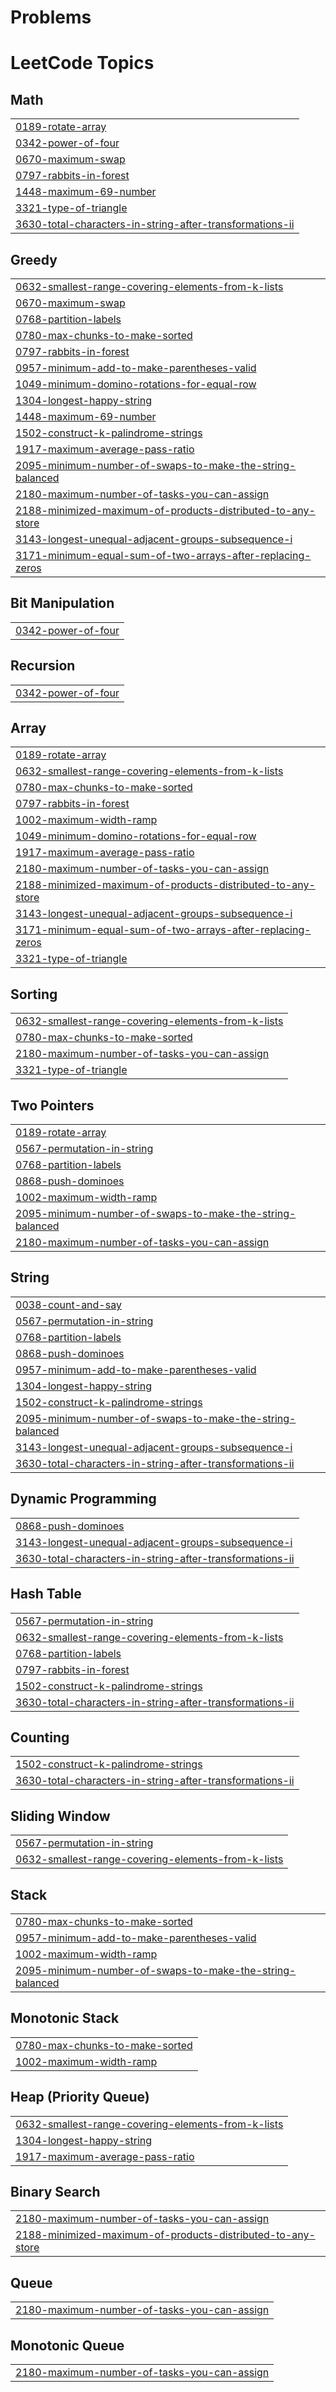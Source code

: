 # Problems
<!---LeetCode Topics Start-->
# LeetCode Topics
## Math
|  |
| ------- |
| [0189-rotate-array](https://github.com/SomiyaRana/Leetcode_Problems/tree/master/0189-rotate-array) |
| [0342-power-of-four](https://github.com/SomiyaRana/Leetcode_Problems/tree/master/0342-power-of-four) |
| [0670-maximum-swap](https://github.com/SomiyaRana/Leetcode_Problems/tree/master/0670-maximum-swap) |
| [0797-rabbits-in-forest](https://github.com/SomiyaRana/Leetcode_Problems/tree/master/0797-rabbits-in-forest) |
| [1448-maximum-69-number](https://github.com/SomiyaRana/Leetcode_Problems/tree/master/1448-maximum-69-number) |
| [3321-type-of-triangle](https://github.com/SomiyaRana/Leetcode_Problems/tree/master/3321-type-of-triangle) |
| [3630-total-characters-in-string-after-transformations-ii](https://github.com/SomiyaRana/Leetcode_Problems/tree/master/3630-total-characters-in-string-after-transformations-ii) |
## Greedy
|  |
| ------- |
| [0632-smallest-range-covering-elements-from-k-lists](https://github.com/SomiyaRana/Leetcode_Problems/tree/master/0632-smallest-range-covering-elements-from-k-lists) |
| [0670-maximum-swap](https://github.com/SomiyaRana/Leetcode_Problems/tree/master/0670-maximum-swap) |
| [0768-partition-labels](https://github.com/SomiyaRana/Leetcode_Problems/tree/master/0768-partition-labels) |
| [0780-max-chunks-to-make-sorted](https://github.com/SomiyaRana/Leetcode_Problems/tree/master/0780-max-chunks-to-make-sorted) |
| [0797-rabbits-in-forest](https://github.com/SomiyaRana/Leetcode_Problems/tree/master/0797-rabbits-in-forest) |
| [0957-minimum-add-to-make-parentheses-valid](https://github.com/SomiyaRana/Leetcode_Problems/tree/master/0957-minimum-add-to-make-parentheses-valid) |
| [1049-minimum-domino-rotations-for-equal-row](https://github.com/SomiyaRana/Leetcode_Problems/tree/master/1049-minimum-domino-rotations-for-equal-row) |
| [1304-longest-happy-string](https://github.com/SomiyaRana/Leetcode_Problems/tree/master/1304-longest-happy-string) |
| [1448-maximum-69-number](https://github.com/SomiyaRana/Leetcode_Problems/tree/master/1448-maximum-69-number) |
| [1502-construct-k-palindrome-strings](https://github.com/SomiyaRana/Leetcode_Problems/tree/master/1502-construct-k-palindrome-strings) |
| [1917-maximum-average-pass-ratio](https://github.com/SomiyaRana/Leetcode_Problems/tree/master/1917-maximum-average-pass-ratio) |
| [2095-minimum-number-of-swaps-to-make-the-string-balanced](https://github.com/SomiyaRana/Leetcode_Problems/tree/master/2095-minimum-number-of-swaps-to-make-the-string-balanced) |
| [2180-maximum-number-of-tasks-you-can-assign](https://github.com/SomiyaRana/Leetcode_Problems/tree/master/2180-maximum-number-of-tasks-you-can-assign) |
| [2188-minimized-maximum-of-products-distributed-to-any-store](https://github.com/SomiyaRana/Leetcode_Problems/tree/master/2188-minimized-maximum-of-products-distributed-to-any-store) |
| [3143-longest-unequal-adjacent-groups-subsequence-i](https://github.com/SomiyaRana/Leetcode_Problems/tree/master/3143-longest-unequal-adjacent-groups-subsequence-i) |
| [3171-minimum-equal-sum-of-two-arrays-after-replacing-zeros](https://github.com/SomiyaRana/Leetcode_Problems/tree/master/3171-minimum-equal-sum-of-two-arrays-after-replacing-zeros) |
## Bit Manipulation
|  |
| ------- |
| [0342-power-of-four](https://github.com/SomiyaRana/Leetcode_Problems/tree/master/0342-power-of-four) |
## Recursion
|  |
| ------- |
| [0342-power-of-four](https://github.com/SomiyaRana/Leetcode_Problems/tree/master/0342-power-of-four) |
## Array
|  |
| ------- |
| [0189-rotate-array](https://github.com/SomiyaRana/Leetcode_Problems/tree/master/0189-rotate-array) |
| [0632-smallest-range-covering-elements-from-k-lists](https://github.com/SomiyaRana/Leetcode_Problems/tree/master/0632-smallest-range-covering-elements-from-k-lists) |
| [0780-max-chunks-to-make-sorted](https://github.com/SomiyaRana/Leetcode_Problems/tree/master/0780-max-chunks-to-make-sorted) |
| [0797-rabbits-in-forest](https://github.com/SomiyaRana/Leetcode_Problems/tree/master/0797-rabbits-in-forest) |
| [1002-maximum-width-ramp](https://github.com/SomiyaRana/Leetcode_Problems/tree/master/1002-maximum-width-ramp) |
| [1049-minimum-domino-rotations-for-equal-row](https://github.com/SomiyaRana/Leetcode_Problems/tree/master/1049-minimum-domino-rotations-for-equal-row) |
| [1917-maximum-average-pass-ratio](https://github.com/SomiyaRana/Leetcode_Problems/tree/master/1917-maximum-average-pass-ratio) |
| [2180-maximum-number-of-tasks-you-can-assign](https://github.com/SomiyaRana/Leetcode_Problems/tree/master/2180-maximum-number-of-tasks-you-can-assign) |
| [2188-minimized-maximum-of-products-distributed-to-any-store](https://github.com/SomiyaRana/Leetcode_Problems/tree/master/2188-minimized-maximum-of-products-distributed-to-any-store) |
| [3143-longest-unequal-adjacent-groups-subsequence-i](https://github.com/SomiyaRana/Leetcode_Problems/tree/master/3143-longest-unequal-adjacent-groups-subsequence-i) |
| [3171-minimum-equal-sum-of-two-arrays-after-replacing-zeros](https://github.com/SomiyaRana/Leetcode_Problems/tree/master/3171-minimum-equal-sum-of-two-arrays-after-replacing-zeros) |
| [3321-type-of-triangle](https://github.com/SomiyaRana/Leetcode_Problems/tree/master/3321-type-of-triangle) |
## Sorting
|  |
| ------- |
| [0632-smallest-range-covering-elements-from-k-lists](https://github.com/SomiyaRana/Leetcode_Problems/tree/master/0632-smallest-range-covering-elements-from-k-lists) |
| [0780-max-chunks-to-make-sorted](https://github.com/SomiyaRana/Leetcode_Problems/tree/master/0780-max-chunks-to-make-sorted) |
| [2180-maximum-number-of-tasks-you-can-assign](https://github.com/SomiyaRana/Leetcode_Problems/tree/master/2180-maximum-number-of-tasks-you-can-assign) |
| [3321-type-of-triangle](https://github.com/SomiyaRana/Leetcode_Problems/tree/master/3321-type-of-triangle) |
## Two Pointers
|  |
| ------- |
| [0189-rotate-array](https://github.com/SomiyaRana/Leetcode_Problems/tree/master/0189-rotate-array) |
| [0567-permutation-in-string](https://github.com/SomiyaRana/Leetcode_Problems/tree/master/0567-permutation-in-string) |
| [0768-partition-labels](https://github.com/SomiyaRana/Leetcode_Problems/tree/master/0768-partition-labels) |
| [0868-push-dominoes](https://github.com/SomiyaRana/Leetcode_Problems/tree/master/0868-push-dominoes) |
| [1002-maximum-width-ramp](https://github.com/SomiyaRana/Leetcode_Problems/tree/master/1002-maximum-width-ramp) |
| [2095-minimum-number-of-swaps-to-make-the-string-balanced](https://github.com/SomiyaRana/Leetcode_Problems/tree/master/2095-minimum-number-of-swaps-to-make-the-string-balanced) |
| [2180-maximum-number-of-tasks-you-can-assign](https://github.com/SomiyaRana/Leetcode_Problems/tree/master/2180-maximum-number-of-tasks-you-can-assign) |
## String
|  |
| ------- |
| [0038-count-and-say](https://github.com/SomiyaRana/Leetcode_Problems/tree/master/0038-count-and-say) |
| [0567-permutation-in-string](https://github.com/SomiyaRana/Leetcode_Problems/tree/master/0567-permutation-in-string) |
| [0768-partition-labels](https://github.com/SomiyaRana/Leetcode_Problems/tree/master/0768-partition-labels) |
| [0868-push-dominoes](https://github.com/SomiyaRana/Leetcode_Problems/tree/master/0868-push-dominoes) |
| [0957-minimum-add-to-make-parentheses-valid](https://github.com/SomiyaRana/Leetcode_Problems/tree/master/0957-minimum-add-to-make-parentheses-valid) |
| [1304-longest-happy-string](https://github.com/SomiyaRana/Leetcode_Problems/tree/master/1304-longest-happy-string) |
| [1502-construct-k-palindrome-strings](https://github.com/SomiyaRana/Leetcode_Problems/tree/master/1502-construct-k-palindrome-strings) |
| [2095-minimum-number-of-swaps-to-make-the-string-balanced](https://github.com/SomiyaRana/Leetcode_Problems/tree/master/2095-minimum-number-of-swaps-to-make-the-string-balanced) |
| [3143-longest-unequal-adjacent-groups-subsequence-i](https://github.com/SomiyaRana/Leetcode_Problems/tree/master/3143-longest-unequal-adjacent-groups-subsequence-i) |
| [3630-total-characters-in-string-after-transformations-ii](https://github.com/SomiyaRana/Leetcode_Problems/tree/master/3630-total-characters-in-string-after-transformations-ii) |
## Dynamic Programming
|  |
| ------- |
| [0868-push-dominoes](https://github.com/SomiyaRana/Leetcode_Problems/tree/master/0868-push-dominoes) |
| [3143-longest-unequal-adjacent-groups-subsequence-i](https://github.com/SomiyaRana/Leetcode_Problems/tree/master/3143-longest-unequal-adjacent-groups-subsequence-i) |
| [3630-total-characters-in-string-after-transformations-ii](https://github.com/SomiyaRana/Leetcode_Problems/tree/master/3630-total-characters-in-string-after-transformations-ii) |
## Hash Table
|  |
| ------- |
| [0567-permutation-in-string](https://github.com/SomiyaRana/Leetcode_Problems/tree/master/0567-permutation-in-string) |
| [0632-smallest-range-covering-elements-from-k-lists](https://github.com/SomiyaRana/Leetcode_Problems/tree/master/0632-smallest-range-covering-elements-from-k-lists) |
| [0768-partition-labels](https://github.com/SomiyaRana/Leetcode_Problems/tree/master/0768-partition-labels) |
| [0797-rabbits-in-forest](https://github.com/SomiyaRana/Leetcode_Problems/tree/master/0797-rabbits-in-forest) |
| [1502-construct-k-palindrome-strings](https://github.com/SomiyaRana/Leetcode_Problems/tree/master/1502-construct-k-palindrome-strings) |
| [3630-total-characters-in-string-after-transformations-ii](https://github.com/SomiyaRana/Leetcode_Problems/tree/master/3630-total-characters-in-string-after-transformations-ii) |
## Counting
|  |
| ------- |
| [1502-construct-k-palindrome-strings](https://github.com/SomiyaRana/Leetcode_Problems/tree/master/1502-construct-k-palindrome-strings) |
| [3630-total-characters-in-string-after-transformations-ii](https://github.com/SomiyaRana/Leetcode_Problems/tree/master/3630-total-characters-in-string-after-transformations-ii) |
## Sliding Window
|  |
| ------- |
| [0567-permutation-in-string](https://github.com/SomiyaRana/Leetcode_Problems/tree/master/0567-permutation-in-string) |
| [0632-smallest-range-covering-elements-from-k-lists](https://github.com/SomiyaRana/Leetcode_Problems/tree/master/0632-smallest-range-covering-elements-from-k-lists) |
## Stack
|  |
| ------- |
| [0780-max-chunks-to-make-sorted](https://github.com/SomiyaRana/Leetcode_Problems/tree/master/0780-max-chunks-to-make-sorted) |
| [0957-minimum-add-to-make-parentheses-valid](https://github.com/SomiyaRana/Leetcode_Problems/tree/master/0957-minimum-add-to-make-parentheses-valid) |
| [1002-maximum-width-ramp](https://github.com/SomiyaRana/Leetcode_Problems/tree/master/1002-maximum-width-ramp) |
| [2095-minimum-number-of-swaps-to-make-the-string-balanced](https://github.com/SomiyaRana/Leetcode_Problems/tree/master/2095-minimum-number-of-swaps-to-make-the-string-balanced) |
## Monotonic Stack
|  |
| ------- |
| [0780-max-chunks-to-make-sorted](https://github.com/SomiyaRana/Leetcode_Problems/tree/master/0780-max-chunks-to-make-sorted) |
| [1002-maximum-width-ramp](https://github.com/SomiyaRana/Leetcode_Problems/tree/master/1002-maximum-width-ramp) |
## Heap (Priority Queue)
|  |
| ------- |
| [0632-smallest-range-covering-elements-from-k-lists](https://github.com/SomiyaRana/Leetcode_Problems/tree/master/0632-smallest-range-covering-elements-from-k-lists) |
| [1304-longest-happy-string](https://github.com/SomiyaRana/Leetcode_Problems/tree/master/1304-longest-happy-string) |
| [1917-maximum-average-pass-ratio](https://github.com/SomiyaRana/Leetcode_Problems/tree/master/1917-maximum-average-pass-ratio) |
## Binary Search
|  |
| ------- |
| [2180-maximum-number-of-tasks-you-can-assign](https://github.com/SomiyaRana/Leetcode_Problems/tree/master/2180-maximum-number-of-tasks-you-can-assign) |
| [2188-minimized-maximum-of-products-distributed-to-any-store](https://github.com/SomiyaRana/Leetcode_Problems/tree/master/2188-minimized-maximum-of-products-distributed-to-any-store) |
## Queue
|  |
| ------- |
| [2180-maximum-number-of-tasks-you-can-assign](https://github.com/SomiyaRana/Leetcode_Problems/tree/master/2180-maximum-number-of-tasks-you-can-assign) |
## Monotonic Queue
|  |
| ------- |
| [2180-maximum-number-of-tasks-you-can-assign](https://github.com/SomiyaRana/Leetcode_Problems/tree/master/2180-maximum-number-of-tasks-you-can-assign) |
<!---LeetCode Topics End-->
